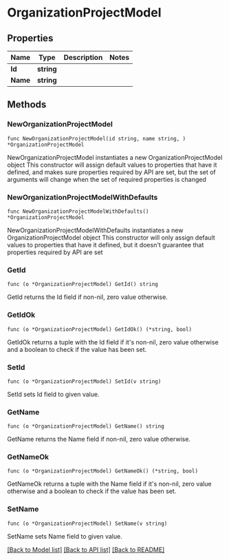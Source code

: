# OrganizationProjectModel

## Properties

Name | Type | Description | Notes
------------ | ------------- | ------------- | -------------
**Id** | **string** |  | 
**Name** | **string** |  | 

## Methods

### NewOrganizationProjectModel

`func NewOrganizationProjectModel(id string, name string, ) *OrganizationProjectModel`

NewOrganizationProjectModel instantiates a new OrganizationProjectModel object
This constructor will assign default values to properties that have it defined,
and makes sure properties required by API are set, but the set of arguments
will change when the set of required properties is changed

### NewOrganizationProjectModelWithDefaults

`func NewOrganizationProjectModelWithDefaults() *OrganizationProjectModel`

NewOrganizationProjectModelWithDefaults instantiates a new OrganizationProjectModel object
This constructor will only assign default values to properties that have it defined,
but it doesn't guarantee that properties required by API are set

### GetId

`func (o *OrganizationProjectModel) GetId() string`

GetId returns the Id field if non-nil, zero value otherwise.

### GetIdOk

`func (o *OrganizationProjectModel) GetIdOk() (*string, bool)`

GetIdOk returns a tuple with the Id field if it's non-nil, zero value otherwise
and a boolean to check if the value has been set.

### SetId

`func (o *OrganizationProjectModel) SetId(v string)`

SetId sets Id field to given value.


### GetName

`func (o *OrganizationProjectModel) GetName() string`

GetName returns the Name field if non-nil, zero value otherwise.

### GetNameOk

`func (o *OrganizationProjectModel) GetNameOk() (*string, bool)`

GetNameOk returns a tuple with the Name field if it's non-nil, zero value otherwise
and a boolean to check if the value has been set.

### SetName

`func (o *OrganizationProjectModel) SetName(v string)`

SetName sets Name field to given value.



[[Back to Model list]](../README.md#documentation-for-models) [[Back to API list]](../README.md#documentation-for-api-endpoints) [[Back to README]](../README.md)


